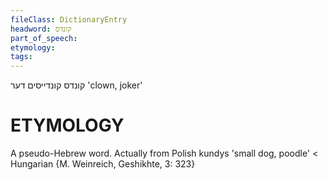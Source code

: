```yaml
---
fileClass: DictionaryEntry
headword: קונדס
part_of_speech: 
etymology: 
tags: 
---
```

קונדס
קונדייסים
דער
'clown, joker'

ETYMOLOGY
===========
A pseudo-Hebrew word. Actually from Polish kundys 'small dog, poodle' < Hungarian {M. Weinreich, Geshikhte, 3: 323}
